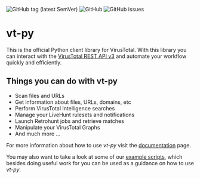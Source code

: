 ![GitHub tag (latest SemVer)](https://img.shields.io/github/tag/VirusTotal/vt-py)
![GitHub](https://img.shields.io/github/license/VirusTotal/vt-py)
![GitHub issues](https://img.shields.io/github/issues/VirusTotal/vt-py)


# vt-py

This is the official Python client library for VirusTotal. With this library
you can interact with the [VirusTotal REST API v3](https://developers.virustotal.com/v3.0/reference)
and automate your workflow quickly and efficiently.

## Things you can do with vt-py

* Scan files and URLs
* Get information about files, URLs, domains, etc
* Perform VirusTotal Intelligence searches
* Manage your LiveHunt rulesets and notifications
* Launch Retrohunt jobs and retrieve matches
* Manipulate your VirusTotal Graphs
* And much more ...

For more information about how to use *vt-py* visit the [documentation](https://virustotal.github.io/vt-py/) page.

You may also want to take a look at some of our [example scripts](https://github.com/VirusTotal/vt-py/tree/master/examples),
which besides doing useful work for you can be used as a guidance on how to use
*vt-py*.
